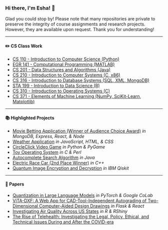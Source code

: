 ### Hi there, I'm Esha! 👋 

Glad you could stop by! Please note that many repositories are private to preserve the integrity of course assignments and research projects. However, they are available upon request. Thank you for understanding!

---
#### :pencil2: CS Class Work
- [CS 110 - Introduction to Computer Science (Python)](https://github.com/EKcellent/CS110)
- [EGR 141 - Computational Programming (MATLAB)](https://github.com/EKcellent/EGR141)
- [CS 201 - Data Structures and Algorithms (Java)](https://github.com/EKcellent/CS201)
- [CS 210 - Introduction to Computer Systems (C, x86)](https://github.com/EKcellent/CS210)
- [CS 316 - Introduction to Database Systems (SQL, XML, MongoDB)](https://github.com/EKcellent/CS316)
- [STA 199 - Introduction to Data Science (R)](https://github.com/EKcellent/STA199L)
- [CS 310 - Introduction to Operating Systems (C)](https://github.com/EKcellent/CS310)
- [CS 371 - Elements of Machine Learning (NumPy, SciKit-Learn, Matplotlib)](https://github.com/EKcellent/CS371)

---

#### :books: Highlighted Projects
- [Movie Betting Application (Winner of Audience Choice Award)](https://github.com/EKcellent/Movie-Better) *in MongoDB, Express, React, & Node*
- [Weather Application](https://github.com/EKcellent/Weather-App) *in JavaScript, HTML, & CSS*
- [CircleClick Video Game](https://github.com/EKcellent/CS110/blob/main/Project%202/Final%20Project_Prompt%205.py) *in Python & PyGame*
- [Toy Operating System](https://github.com/EKcellent/CS310) *in C & Perl*
- [Autocomplete Search Algorithm](https://github.com/EKcellent/CS201/tree/main/Project%205%20Autocomplete) *in Java*
- [Electric Race Car (2nd Place Winner)](https://github.com/EKcellent/Electric-Race-Car) *in C++*
- [Quantum Image Encryption and Decryption](https://github.com/EKcellent/Electric-Race-Car) *in IBM Qiskit*

---
#### 📰 Papers
- [Quantization in Large Language Models](https://github.com/EKcellent/Papers/blob/main/Quantization%20and%20The%20New%20Bitnet.pdf) *in PyTorch & Google CoLab*
- [ViTA-DXF: A Web App for CAD-Tool-Independent Autograding of Two-Dimensional Computer-Aided Design Drawings](https://github.com/EKcellent/CAD-Autograder) *in Flask & React*
- [Investigating Air Quality Across US States](https://github.com/EKcellent/STA199L/tree/main/Project) *in R & RShiny*
- [The Rise of Telehealth: Investigating the Legal, Policy, Ethical, and Technical Issues During and After the COVID-era](https://github.com/EKcellent/Papers/blob/main/The%20Rise%20of%20Telehealth_%20Examining%20the%20Impact%20on%20the%20Healthcare%20Industry%20During%20and%20After%20the%20COVID-era.pdf) 


